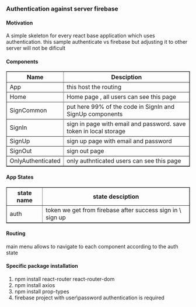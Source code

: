 <h3>Authentication against server firebase</h3>

<h4>Motivation</h4>
<p>A simple skeleton for every react base application which uses authentication. this sample authenticate vs firebase but adjusting it to other server will not be dificult</p>

<h4>Components</h4>
 <table border=1>
    <tr>
      <th>Name</th>
      <th>Desciption</th>
    </tr>
    <tr>
      <td>App</td>
      <td>this host the routing</td>
    <tr>
    <tr>
      <td>Home</td>
      <td>Home page , all users can see this page</td>
    <tr>
     <tr>
      <td>SignCommon</td>
      <td>put here 99% of the code in SignIn and SignUp components</td>
    <tr>
      <tr>
      <td>SignIn</td>
      <td>sign in page with email and password. save token in local storage</td>
    <tr>
       <tr>
      <td>SignUp</td>
      <td>sign up page with email and password</td>
    <tr>
      <tr>
      <td>SignOut</td>
      <td>sign out page </td>
    <tr>
    <tr>
      <td>OnlyAuthenticated</td>
      <td>only authnticated users can see this page </td>
    <tr>
  </table>

<h4>App States</h4>
<table border=1>
    <tr>
      <th>state name</th>
      <th>state desciption</th>
    </tr>
    <tr>
      <td>auth</td>
      <td>token we get from firebase after success sign in \ sign up</td>
    <tr>
</table>    

<h4>Routing</h4>
<p>main menu allows to navigate to each component according to the auth state</p>



<h4>Specific package installation</h4>
<ol>
  <li>npm install react-router react-router-dom</li>
  <li>npm install axios</li>
  <li>npm install prop-types</li>
  <li>firebase project with user\password authentication is required</li>
</ol>


